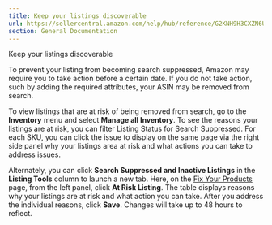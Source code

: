 ```yaml
---
title: Keep your listings discoverable
url: https://sellercentral.amazon.com/help/hub/reference/G2KNH9H3CXZN6ULZ
section: General Documentation
---
```


Keep your listings discoverable

To prevent your listing from becoming search suppressed, Amazon may require
you to take action before a certain date. If you do not take action, such by
adding the required attributes, your ASIN may be removed from search.

To view listings that are at risk of being removed from search, go to the
**Inventory** menu and select **Manage all Inventory**. To see the reasons
your listings are at risk, you can filter Listing Status for Search
Suppressed. For each SKU, you can click the issue to display on the same page
via the right side panel why your listings area at risk and what actions you
can take to address issues.

Alternately, you can click **Search Suppressed and Inactive Listings** in the
**Listing Tools** column to launch a new tab. Here, on the [Fix Your
Products](/fixyourproducts?ref_=myi_ia_vl_fba) page, from the left panel,
click **At Risk Listing**. The table displays reasons why your listings are at
risk and what action you can take. After you address the individual reasons,
click **Save**. Changes will take up to 48 hours to reflect.

